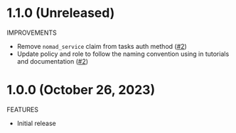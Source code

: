 # 1.1.0 (Unreleased)

IMPROVEMENTS

* Remove `nomad_service` claim from tasks auth method ([#2](https://github.com/hashicorp-modules/terraform-consul-nomad-setup/pull/2))
* Update policy and role to follow the naming convention using in tutorials and documentation ([#2](https://github.com/hashicorp-modules/terraform-consul-nomad-setup/pull/2))

# 1.0.0 (October 26, 2023)

FEATURES

* Initial release
